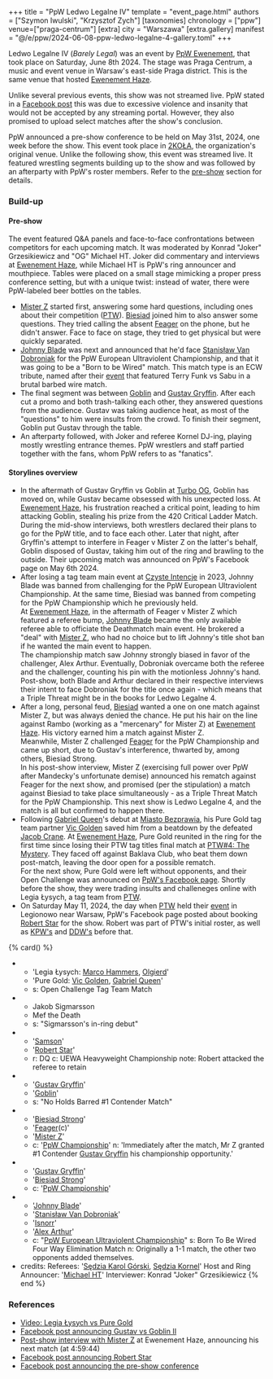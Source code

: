 +++
title = "PpW Ledwo Legalne IV"
template = "event_page.html"
authors = ["Szymon Iwulski", "Krzysztof Zych"]
[taxonomies]
chronology = ["ppw"]
venue=["praga-centrum"]
[extra]
city = "Warszawa"
[extra.gallery]
manifest = "@/e/ppw/2024-06-08-ppw-ledwo-legalne-4-gallery.toml"
+++

Ledwo Legalne IV (_Barely Legal_) was an event by [PpW Ewenement](@/o/ppw.md), that took place on Saturday, June 8th 2024. The stage was Praga Centrum, a music and event venue in Warsaw's east-side Praga district. This is the same venue that hosted [Ewenement Haze](@/e/ppw/2024-04-20-ppw-ewenement-haze.md).

Unlike several previous events, this show was not streamed live. PpW stated in a [Facebook post][facebook-too-violent] this was due to excessive violence and insanity that would not be accepted by any streaming portal. However, they also promised to upload select matches after the show's conclusion.

PpW announced a pre-show conference to be held on May 31st, 2024, one week before the show. This event took place in [2KOŁA](@/v/2kola.md), the organization's original venue. Unlike the following show, this event was streamed live. It featured wrestling segments building up to the show and was followed by an afterparty with PpW's roster members. Refer to the [pre-show](#pre-show) section for details.

### Build-up

#### Pre-show

The event featured Q&A panels and face-to-face confrontations between competitors for each upcoming match.
It was moderated by Konrad "Joker" Grzesikiewicz and "OG" Michael HT. Joker did commentary and interviews at [Ewenement Haze](@/e/ppw/2024-04-20-ppw-ewenement-haze.md#finale), while Michael HT is PpW's ring announcer and mouthpiece.
Tables were placed on a small stage mimicking a proper press conference setting, but with a unique twist: instead of water, there were PpW-labeled beer bottles on the tables.

* [Mister Z](@/w/mister-z.md) started first, answering some hard questions, including ones about their competition ([PTW](@/o/ptw.md)). [Biesiad](@/w/biesiad.md) joined him to also answer some questions. They tried calling the absent [Feager](@/w/feager.md) on the phone, but he didn't answer. Face to face on stage, they tried to get physical but were quickly separated.
* [Johnny Blade](@/w/johnny-blade.md) was next and announced that he'd face [Stanisław Van Dobroniak](/w/stanislaw-van-dobroniak.md) for the PpW European Ultraviolent Championship, and that it was going to be a "Born to be Wired" match. This match type is an ECW tribute, named after their [event][btbw] that featured Terry Funk vs Sabu in a brutal barbed wire match.
* The final segment was between [Goblin](@/w/goblin.md) and [Gustav Gryffin](@/w/gustav-gryffin.md). After each cut a promo and both trash-talking each other, they answered questions from the audience. Gustav was taking audience heat, as most of the "questions" to him were insults from the crowd. To finish their segment, Goblin put Gustav through the table.
* An afterparty followed, with Joker and referee Kornel DJ-ing, playing mostly wrestling entrance themes. PpW wrestlers and staff partied together with the fans, whom PpW refers to as "fanatics".

#### Storylines overview

* In the aftermath of Gustav Gryffin vs Goblin at [Turbo OG](@/e/ppw/2023-12-08-ppw-turbo-og.md), Goblin has moved on, while Gustav became obsessed with his unexpected loss. At [Ewenement Haze](@/e/ppw/2024-04-20-ppw-ewenement-haze.md), his frustration reached a critical point, leading to him attacking Goblin, stealing his prize from the 420 Critical Ladder Match.
During the mid-show interviews, both wrestlers declared their plans to go for the PpW title, and to face each other.
Later that night, after Gryffin's attempt to interfere in Feager v Mister Z on the latter's behalf, Goblin disposed of Gustav, taking him out of the ring and brawling to the outside. Their upcoming match was announced on PpW's Facebook page on May 6th 2024.
* After losing a tag team main event at [Czyste Intencje](@/e/ppw/2023-09-09-ppw-czyste-intencje.md) in 2023, Johnny Blade was banned from challenging for the PpW European Ultraviolent Championship.
At the same time, Biesiad was banned from competing for the PpW Championship which he previously held. \
At [Ewenement Haze](@/e/ppw/2024-04-20-ppw-ewenement-haze.md), in the aftermath of Feager v Mister Z which featured a referee bump, [Johnny Blade](@/w/johnny-blade.md) became the only available referee able to officiate the Deathmatch main event. He brokered a "deal" with [Mister Z](@/w/mister-z.md), who had no choice but to lift Johnny's title shot ban if he wanted the main event to happen. \
The championship match saw Johnny strongly biased in favor of the challenger, Alex Arthur. Eventually, Dobroniak overcame both the referee and the challenger, counting his pin with the motionless Johnny's hand. Post-show, both Blade and Arthur declared in their respective interviews their intent to face Dobroniak for the title once again - which means that a Triple Threat might be in the books for Ledwo Legalne 4.
* After a long, personal feud, [Biesiad](@/w/biesiad.md) wanted a one on one match against Mister Z, but was always denied the chance. He put his hair on the line against Rambo (working as a "mercenary" for Mister Z) at [Ewenement Haze](@/e/ppw/2024-04-20-ppw-ewenement-haze.md). His victory earned him a match against Mister Z. \
Meanwhile, Mister Z challenged [Feager](@/w/feager.md) for the PpW Championship and came up short, due to Gustav's interference, thwarted by, among others, Biesiad Strong. \
In his post-show interview, Mister Z (exercising full power over PpW after Mandecky's unfortunate demise) announced his rematch against Feager for the next show, and promised (per the stipulation) a match against Biesiad to take place simultaneously - as a Triple Threat Match for the PpW Championship. This next show is Ledwo Legalne 4, and the match is all but confirmed to happen there.
* Following [Gabriel Queen](@/w/gabriel-queen.md)'s debut at [Miasto Bezprawia](@/e/ppw/2024-02-10-ppw-miasto-bezprawia.md), his Pure Gold tag team partner [Vic Golden](@/w/vic-golden.md) saved him from a beatdown by the defeated [Jacob Crane](@/w/jacob-crane.md). At [Ewenement Haze](@/e/ppw/2024-04-20-ppw-ewenement-haze.md), Pure Gold reunited in the ring for the first time since losing their PTW tag titles final match at [PTW#4: The Mystery](@/e/ptw/2023-06-25-ptw-4-mystery.md). They faced off against Baklava Club, who beat them down post-match, leaving the door open for a possible rematch. \
For the next show, Pure Gold were left without opponents, and their Open Challenge was announced on [PpW's Facebook page][pure-gold-challenge].
Shortly before the show, they were trading insults and challeneges online with Legia Łysych, a tag team from [PTW](@/o/ptw.md).
* On Saturday May 11, 2024, the day when [PTW](@/o/ptw.md) held their [event](@/e/ptw/2024-05-11-ptw-6.md) in Legionowo near Warsaw, PpW's Facebook page posted about booking [Robert Star](@/w/robert-star.md) for the show. Robert was part of PTW's initial roster, as well as [KPW's](@/o/kpw.md) and [DDW's](@/o/ddw.md) before that.

{% card() %}
- - 'Legia Łysych: [Marco Hammers](@/w/marco-hammers.md), [Olgierd](@/w/olgierd.md)'
  - 'Pure Gold: [Vic Golden](@/w/vic-golden.md), [Gabriel Queen](@/w/gabriel-queen.md)'
  - s: Open Challenge Tag Team Match
- - Jakob Sigmarsson
  - Mef the Death
  - s: "Sigmarsson's in-ring debut"
- - '[Samson](@/w/samson.md)'
  - '[Robert Star](@/w/robert-star.md)'
  - r: DQ
    c: UEWA Heavyweight Championship
    note: Robert attacked the referee to retain
- - '[Gustav Gryffin](@/w/gustav-gryffin.md)'
  - '[Goblin](@/w/goblin.md)'
  - s: "No Holds Barred #1 Contender Match"
- - '[Biesiad Strong](@/w/biesiad.md)'
  - '[Feager](@/w/feager.md)(c)'
  - '[Mister Z](@/w/mister-z.md)'
  - c: '[PpW Championship](@/c/ppw-championship.md)'
    n: 'Immediately after the match, Mr Z granted #1 Contender [Gustav Gryffin](@/w/gustav-gryffin.md)
      his championship opportunity.'
- - '[Gustav Gryffin](@/w/gustav-gryffin.md)'
  - '[Biesiad Strong](@/w/biesiad.md)'
  - c: '[PpW Championship](@/c/ppw-championship.md)'
- - '[Johnny Blade](@/w/johnny-blade.md)'
  - '[Stanisław Van Dobroniak](@/w/stanislaw-van-dobroniak.md)'
  - '[Isnorr](@/w/isnorr.md)'
  - '[Alex Arthur](@/w/alex-arthur.md)'
  - c: "[PpW European Ultraviolent Championship](@/c/ppw-european-ultraviolent-championship.md)"
    s: Born To Be Wired Four Way Elimination Match
    n: Originally a 1-1 match, the other two opponents added themselves.
- credits:
    Referees: '[Sędzia Karol Górski](@/w/sedzia-karol-gorski.md), [Sędzia Kornel](@/w/sedzia-kornel.md)'
    Host and Ring Announcer: '[Michael HT](@/w/michael-ht.md)'
    Interviewer: Konrad "Joker" Grzesikiewicz
{% end %}

### References

* [Video: Legia Łysych vs Pure Gold](https://www.youtube.com/watch?v=zySx2QXuNFQ)
* [Facebook post announcing Gustav vs Goblin II](https://www.facebook.com/OficjalnePPW/posts/pfbid02iGFhFNmgVNxhonkm9tESeyEbatpvufnCvHeezjcAa9xU3A8G7dnToAQcUDcd9vWYl)
* [Post-show interview with Mister Z](https://youtu.be/8u292TzKREA?t=17984) at Ewenement Haze, announcing his next match (at 4:59:44)
* [Facebook post announcing Robert Star](https://www.facebook.com/OficjalnePPW/posts/pfbid02GSspE1SNetocUY2kWnC9LhDdsKYSGgh17G4h2bV4Q3CaRgLkziMrC6JDPkCYWBVnl)
* [Facebook post announcing the pre-show conference](https://www.facebook.com/OficjalnePPW/posts/pfbid02yqSCxxu4yNWfDUALHYj7CgUTPyHZS2VJyGMDnazjwqjFKXXbGR4qRsWfqfmxoWDwl)

[facebook-too-violent]: https://www.facebook.com/OficjalnePPW/posts/pfbid02kWfUoekhzRLe1UVc1fAcV9G8YXD2ywedMrLFAniFUmRPJ5drnm9n2xcHrjjTEgv7l
[pure-gold-challenge]: https://www.facebook.com/OficjalnePPW/posts/pfbid0Gd3bcCACFVs3xLRFHfDsBndX2vCwyCjg7NAdj2Q15gcpBhL3k7uzkG7PztNxYMFUl
[btbw]: https://en.wikipedia.org/wiki/Born_to_Be_Wired
